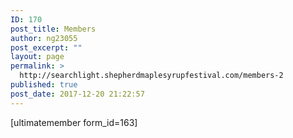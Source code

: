 ```yaml
---
ID: 170
post_title: Members
author: ng23055
post_excerpt: ""
layout: page
permalink: >
  http://searchlight.shepherdmaplesyrupfestival.com/members-2
published: true
post_date: 2017-12-20 21:22:57
---
```

[ultimatemember form_id=163]